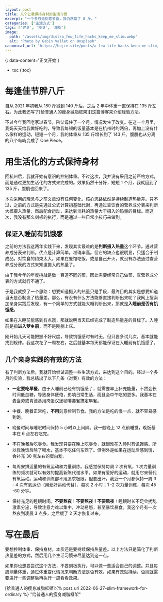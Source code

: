 ```yaml
---
layout: post
title: 几个让我保持身材的生活习惯
excerpt: "一个多月无刻意节食，我仍然瘦了 8 斤。"
categories: ['生活方式']
tags: ['健身', '瘦身', '减脂']
image:
  path: "/assets/img/dist/a_few_life_hacks_keep_me_slim.webp"
  alt: "Photo by Gabin Vallet on Unsplash"
canonical_url: 'https://bojie.site/posts/a-few-life-hacks-keep-me-slim/'
---
```


{: data-content='正文开始'}

* toc 
{:toc}
# 每逢佳节胖八斤
自从 2021 年初我从 180 斤减到 140 斤后，之后 2 年中体重一直保持在 135 斤左右。为此我还写了[给普通人的瘦身减脂框架][]这篇博客来介绍经验方法。

不过今年我回老家过春节，陪父母住了一个月，情况发生了改变。在这一个月里，我妈天天给我做好吃的，导致我每顿的饭量基本是在杭州时的两倍，再加上没有什么像样的运动，短短一个月，我的体重从 135 斤增长到了 143 斤，腹肌也从分离的八个岛屿变成了 One Piece。

# 用生活化的方式保持身材

回杭州后，我就开始有意识的控制体重。不过这次，我并没有采用之前严格方式，而是通过更加生活化的方式来完成的。效果仍然十分好，短短 1 个月，我就回到了 135 斤，腹肌也回来了。

本次采用的理念与之前文章没有任何变化，核心思路依然是持续制造热量差。只不过，之前的方式是先通过公式计算初基础代谢，再通过查饮食的营养成分表来判断大概摄入热量，然后配合运动，来达到消耗的热量大于摄入的热量的目标。而这次，我没有那么刻板的执行，而是通过一些日常小技巧来做到。

## 保证入睡前有饥饿感

之前的方法我这两年实践下来，发现其实最难的是**判断摄入热量**这个环节。通过营养成分表来判断，优点是计算简单，准确率高。但它的缺点也很明显，只适合于制成品，对饮食的约束太大。如果在餐馆吃饭，或是自己开火，就没有办法通过查营养成分表的方式来知道摄入的热量了。

由于我今年的年度挑战是做一百道不同的菜，因此需要经常自己做菜，查营养成分表的方式就行不通了。

于是我就换了一个思路：想要知道摄入的热量只是手段，最终目的其实是想要知道当天是否制造了热量差。那么，有没有什么方法能够直接判断出来呢？我网上搜索加亲身实践后发现，有一个简单的方式就能大概判断出来，那就是**入睡前是否有饥饿感**。

如果在入睡前能感到有点饿，那就说明当天已经完成了制造热量差的目标了。入睡前是指**进入梦乡前**，而不是刚躺上床。

刚开始几天可能把握不好尺度，导致饥饿感时有时无。但只要多试几次，基本就能找到规律。我这次花了一周左右，之后就基本每天都能保证在入睡前有饥饿感了。

## 几个亲身实践的有效的方法
有了判断方法后，我就开始尝试调整一些生活方式，来达到这个目的。经过一个多月的实验，我总结出了以下几条（对我）有效的方法：

- **一定要吃早餐**。由于入睡前已经有饥饿感了，就需要早上补充能量，不然会长时间低血糖，导致身体疲倦，影响日常生活，而且会中午吃的更多。我基本在麦当劳或肯德基用肉蛋汉堡咖啡套餐搞定早餐。

- 中餐、晚餐正常吃，**不用**刻意控制节食。我的方法是吃的慢一点，就不容易感到饱。

- 晚餐时间与睡眠时间保持 5 小时以上间隔。我一般晚上 12 点前睡觉，晚饭基本在 6 点左右吃完。

- 不在晚餐后吃零食。我发现只要在晚上吃零食，就很难在入睡时有饥饿感。所以我晚饭后除了喝水，基本不吃任何东西了。但例外是如果在运动后感到饿，会补充 30 克左右的蛋白粉。

- 每周安排适量的有氧运动和力量训练。我感觉保持每周 2 次有氧，1 次力量训练的频次就可以有效的提高新陈代谢水平。如果有爱好的运动，就用它来替代有氧运动。运动和训练都不用追求极限，但要出汗。我近一个月都保持一周 3 - 4 次有氧运动（用爱好运动代替），每次 2 小时；1 -2 次力量训练，每次 45 -60 分钟。

- 保持充足的睡眠时间。**不要熬夜！不要熬夜！不要熬夜**！睡眠时长不足会扰乱激素分泌，导致注意力难以集中，冲动易怒，甚至暴饮暴食。我这个月有一次熬夜到凌晨 3 点多，之后缓了 2 天才恢复过来。

# 写在最后

要想控制体重、保持身材，本质还是要持续保持热量差。以上方法只是简化了判断热量差的方式，然后用几个生活习惯来尽量达到这一点。

如果你也想要尝试这个方法，不要刻板执行，可以做一些适合自己的调整。并且每周测量体重，通过体重变化情况来判断方法是否有效，如果有效就持续，否则就需要进行一些调整后再执行一周看看效果。


[给普通人的瘦身减脂框架]:{% post_url 2022-06-27-slim-framework-for-ordinary %} "给普通人的瘦身减脂框架"

